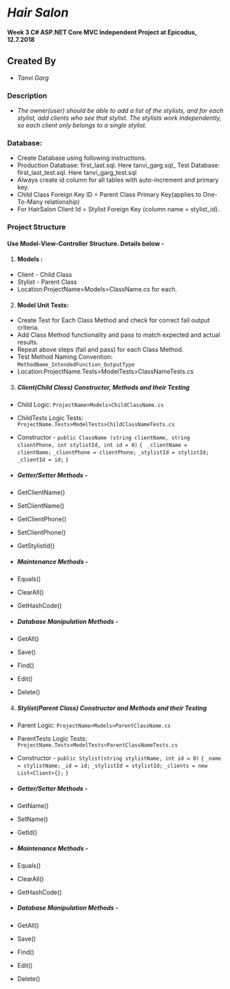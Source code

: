 # _Hair Salon_
#### Week 3 C# ASP.NET Core MVC Independent Project at Epicodus, 12.7.2018

## Created By
* _Tanvi Garg_

### Description
* _The owner(user) should be able to add a list of the stylists, and for each stylist, add clients who see that stylist. The stylists work independently, so each client only belongs to a single stylist._

### Database:
* Create Database using following instructions.
* Production Database: first_last.sql. Here tanvi_garg.sql_
Test Database: first_last_test.sql. Here tanvi_garg_test.sql
* Always create id column for all tables with auto-increment and primary key.
* Child Class Foreign Key ID = Parent Class Primary Key(applies to One-To-Many relationship)
* For HairSalon Client Id = Stylist Foreign Key (column name = stylist_id).

### Project Structure

#### Use Model-View-Controller Structure. Details below -

1. #### Models :
  * Client - Child Class
  * Stylist - Parent Class
  * Location:ProjectName>Models>ClassName.cs for each.

2. #### Model Unit Tests:
 * Create Test for Each Class Method and check for correct fail output criteria.
 * Add Class Method functionality and pass to match expected and actual results.
 * Repeat above steps (fail and pass) for each Class Method.
 * Test Method Naming Convention: `MethodName_IntendedFunction_OutputType`
 * Location:ProjectName.Tests>ModelTests>ClassNameTests.cs

3. ##### Client(Child Class) Constructor, Methods and their Testing
 * Child Logic: `ProjectName>Models>ChildClassName.cs`
 * ChildTests Logic Tests: `ProjectName.Tests>ModelTests>ChildClassNameTests.cs`
 * Constructor -
`public ClassName (string clientName, string clientPhone, int stylistId, int id = 0)`
`{`
` _clientName = clientName;`
 `_clientPhone = clientPhone;`
 `_stylistId = stylistId;`
 `_clientId = id;`
 `}`

* ##### Getter/Setter Methods -
 * GetClientName()
 * SetClientName()
 * GetClientPhone()
 * SetClientPhone()
 * GetStylistId()

 * ##### Maintenance Methods -
 * Equals()
 * ClearAll()
 * GetHashCode()

* ##### Database Manipulation Methods -
 * GetAll()
 * Save()
 * Find()
 * Edit()
 * Delete()

4. ##### Stylist(Parent Class) Constructor and Methods and their Testing
 * Parent Logic: `ProjectName>Models>ParentClassName.cs`
 * ParentTests Logic Tests: `ProjectName.Tests>ModelTests>ParentClassNameTests.cs`
 * Constructor -
`public Stylist(string stylistName, int id = 0)`
`{`
`_name = stylistName;`
`_id = id;`
`_stylistId = stylistId;`
`_clients = new List<Client>{};`
`}`

* ##### Getter/Setter Methods -
* GetName()
* SetName()
* GetId()

* ##### Maintenance Methods -
* Equals()
* ClearAll()
* GetHashCode()

* ##### Database Manipulation Methods -
* GetAll()
* Save()
* Find()
* Edit()
* Delete()
